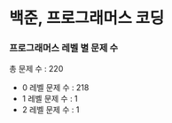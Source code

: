 # 백준, 프로그래머스 코딩
### 프로그래머스 레벨 별 문제 수
총 문제 수 : 220
- 0 레벨 문제 수 : 218
- 1 레벨 문제 수 : 1
- 2 레벨 문제 수 : 1


